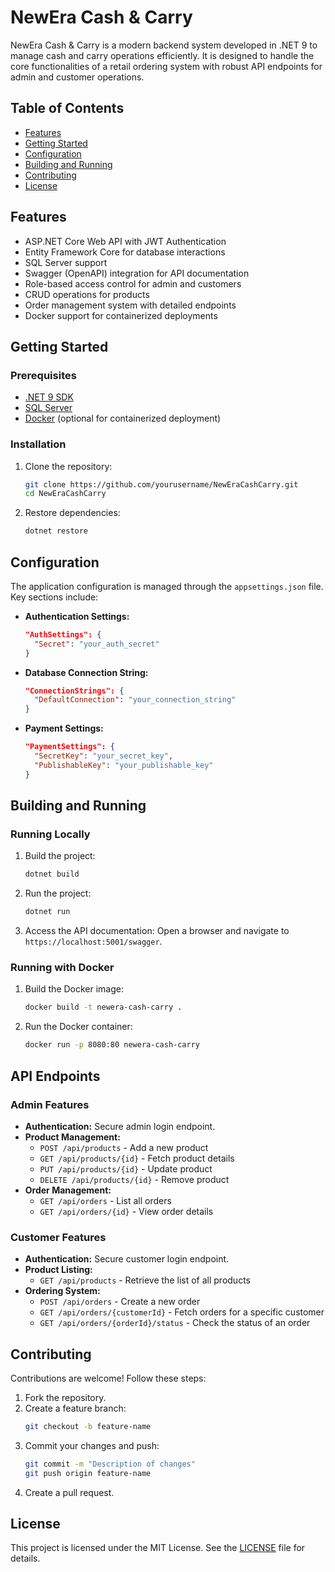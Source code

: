 # NewEra Cash & Carry

NewEra Cash & Carry is a modern backend system developed in .NET 9 to manage cash and carry operations efficiently. It is designed to handle the core functionalities of a retail ordering system with robust API endpoints for admin and customer operations.

## Table of Contents

- [Features](#features)
- [Getting Started](#getting-started)
- [Configuration](#configuration)
- [Building and Running](#building-and-running)
- [Contributing](#contributing)
- [License](#license)

## Features

- ASP.NET Core Web API with JWT Authentication
- Entity Framework Core for database interactions
- SQL Server support
- Swagger (OpenAPI) integration for API documentation
- Role-based access control for admin and customers
- CRUD operations for products
- Order management system with detailed endpoints
- Docker support for containerized deployments

## Getting Started

### Prerequisites

- [.NET 9 SDK](https://dotnet.microsoft.com/download/dotnet/9.0)
- [SQL Server](https://www.microsoft.com/en-us/sql-server/sql-server-downloads)
- [Docker](https://www.docker.com/get-started) (optional for containerized deployment)

### Installation

1. Clone the repository:
   ```bash
   git clone https://github.com/yourusername/NewEraCashCarry.git
   cd NewEraCashCarry
   ```

2. Restore dependencies:
   ```bash
   dotnet restore
   ```

## Configuration

The application configuration is managed through the `appsettings.json` file. Key sections include:

- **Authentication Settings:**
  ```json
  "AuthSettings": {
    "Secret": "your_auth_secret"
  }
  ```
- **Database Connection String:**
  ```json
  "ConnectionStrings": {
    "DefaultConnection": "your_connection_string"
  }
  ```
- **Payment Settings:**
  ```json
  "PaymentSettings": {
    "SecretKey": "your_secret_key",
    "PublishableKey": "your_publishable_key"
  }
  ```

## Building and Running

### Running Locally

1. Build the project:
   ```bash
   dotnet build
   ```

2. Run the project:
   ```bash
   dotnet run
   ```

3. Access the API documentation:
   Open a browser and navigate to `https://localhost:5001/swagger`.

### Running with Docker

1. Build the Docker image:
   ```bash
   docker build -t newera-cash-carry .
   ```

2. Run the Docker container:
   ```bash
   docker run -p 8080:80 newera-cash-carry
   ```

## API Endpoints

### Admin Features

- **Authentication:** Secure admin login endpoint.
- **Product Management:**
  - `POST /api/products` - Add a new product
  - `GET /api/products/{id}` - Fetch product details
  - `PUT /api/products/{id}` - Update product
  - `DELETE /api/products/{id}` - Remove product
- **Order Management:**
  - `GET /api/orders` - List all orders
  - `GET /api/orders/{id}` - View order details

### Customer Features

- **Authentication:** Secure customer login endpoint.
- **Product Listing:**
  - `GET /api/products` - Retrieve the list of all products
- **Ordering System:**
  - `POST /api/orders` - Create a new order
  - `GET /api/orders/{customerId}` - Fetch orders for a specific customer
  - `GET /api/orders/{orderId}/status` - Check the status of an order

## Contributing

Contributions are welcome! Follow these steps:

1. Fork the repository.
2. Create a feature branch:
   ```bash
   git checkout -b feature-name
   ```
3. Commit your changes and push:
   ```bash
   git commit -m "Description of changes"
   git push origin feature-name
   ```
4. Create a pull request.

## License

This project is licensed under the MIT License. See the [LICENSE](LICENSE) file for details.
